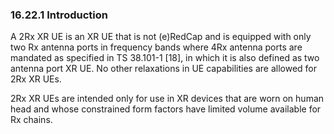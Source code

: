 ### 16.22.1 Introduction

A 2Rx XR UE is an XR UE that is not (e)RedCap and is equipped with only
two Rx antenna ports in frequency bands where 4Rx antenna ports are
mandated as specified in TS 38.101-1 \[18\], in which it is also defined
as two antenna port XR UE. No other relaxations in UE capabilities are
allowed for 2Rx XR UEs.

2Rx XR UEs are intended only for use in XR devices that are worn on
human head and whose constrained form factors have limited volume
available for Rx chains.
